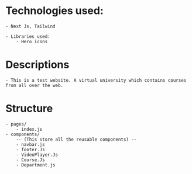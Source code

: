 # Technologies used:
    - Next Js, Tailwind

    - Libraries used:
        - Hero icons


# Descriptions
    - This is a test website. A virtual university which contains courses from all over the web.

# Structure
    - pages/
        - index.js
    - components/
        -- (This store all the reusable components) --
        - navbar.js
        - footer.Js
        - VideoPlayer.Js
        - Course.Js
        - Department.js

